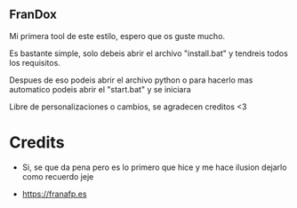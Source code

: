 ## FranDox

Mi primera tool de este estilo, espero que os guste mucho.

Es bastante simple, solo debeis abrir el archivo "install.bat" y tendreis todos los requisitos.

Despues de eso podeis abrir el archivo python o para hacerlo mas automatico podeis abrir el "start.bat" y se iniciara

Libre de personalizaciones o cambios, se agradecen creditos <3


# Credits
 

- Si, se que da pena pero es lo primero que hice y me hace ilusion dejarlo
como recuerdo jeje

- https://franafp.es
